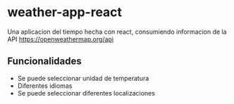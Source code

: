 # weather-app-react

Una aplicacion del tiempo hecha con react, consumiendo informacion de la API https://openweathermap.org/api

## Funcionalidades

- Se puede seleccionar unidad de temperatura
- Diferentes idiomas
- Se puede seleccionar diferentes localizaciones